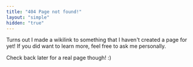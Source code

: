 ```yaml
---
title: "404 Page not found!"
layout: "simple"
hidden: "true"
---
```


Turns out I made a wikilink to something that I haven't created a page for yet! If you did want to learn more, feel free to ask me personally.

Check back later for a real page though! :)
